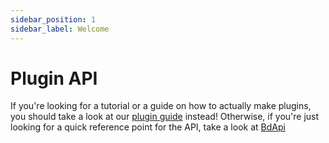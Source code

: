 ```yaml
---
sidebar_position: 1
sidebar_label: Welcome
---
```


# Plugin API

If you're looking for a tutorial or a guide on how to actually make plugins, you should take a look at our [plugin guide](/plugins/) instead! Otherwise, if you're just looking for a quick reference point for the API, take a look at [BdApi](./bdapi.md)